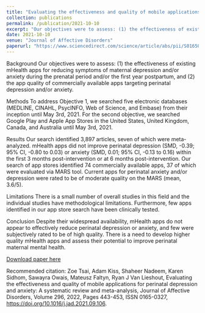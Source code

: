 ```yaml
---
title: "Evaluating the effectiveness and quality of mobile applications for perinatal depression and anxiety: A systematic review and meta-analysis"
collection: publications
permalink: /publication/2021-10-10
excerpt: "Our objectives were to assess: (1) the effectiveness of existing mHealth apps for reducing symptoms of maternal depression and/or anxiety during the prenatal period and/or the first year postpartum, and (2) the app quality of commercially available apps targeting perinatal depression and/or anxiety."
date: 2021-10-10
venue: "Journal of Affective Disorders"
paperurl: "https://www.sciencedirect.com/science/article/abs/pii/S016503272101065X"
---
```


Background
Our objectives were to assess: (1) the effectiveness of existing mHealth apps for reducing symptoms of maternal depression and/or anxiety during the prenatal period and/or the first year postpartum, and (2) the app quality of commercially available apps targeting perinatal depression and/or anxiety.

Methods
To address Objective 1, we searched five electronic databases (MEDLINE, CINAHL, PsycINFO, Web of Science, and Embase) from their inception until May 3rd, 2021. For the second objective, we searched Google Play and Apple App Stores in the United States, United Kingdom, Canada, and Australia until May 3rd, 2021.

Results
Our search identified 3,897 articles, seven of which were meta-analyzed. mHealth apps did not improve perinatal depression (SMD, -0.39; 95% CI, -0.80 to 0.03) or anxiety (SMD, 0.01; 95% CI, -0.13 to 0.16) within the first 3 months post-intervention or at 6 months post-intervention. Our search of app stores identified 74 commercially available apps, 37 of which were evaluated via MARS tool. Current apps for perinatal anxiety and/or depression were rated to be of moderate quality on the MARS (mean, 3.6/5).

Limitations
There is a small number of overall studies in this field and the individual studies have methodological limitations. Furthermore, few apps identified in our app store search have been clinically tested.

Conclusion
Despite their widespread availability, mHealth apps do not appear to effectively reduce perinatal depression or anxiety, and few were subjectively rated to be of high quality. There is a need to develop higher quality mHealth apps and assess their potential to improve perinatal maternal mental health.

[Download paper here](https://www.sciencedirect.com/science/article/abs/pii/S016503272101065X)

Recommended citation: Zoe Tsai, Adam Kiss, Shaheer Nadeem, Karen Sidhom, Sawayra Owais, Mateusz Faltyn, Ryan J Van Lieshout,
Evaluating the effectiveness and quality of mobile applications for perinatal depression and anxiety: A systematic review and meta-analysis, Journal of Affective Disorders, Volume 296, 2022, Pages 443-453, ISSN 0165-0327, https://doi.org/10.1016/j.jad.2021.09.106.
